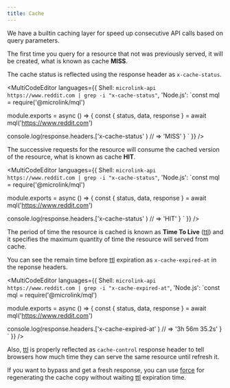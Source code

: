 ```yaml
---
title: Cache
---
```


We have a builtin caching layer for speed up consecutive API calls based on query parameters.

The first time you query for a resource that not was previously served, it will be created, what is known as cache **MISS**.

The cache status is reflected using the response header as `x-cache-status`.

<MultiCodeEditor languages={{
  Shell: `microlink-api https://www.reddit.com | grep -i "x-cache-status"`,
  'Node.js': `const mql = require('@microlink/mql')
 
module.exports = async () => {
  const { status, data, response } = await mql('https://www.reddit.com')
  
  console.log(response.headers.['x-cache-status' ) // => 'MISS'
}
  `
  }} 
/>

The successive requests for the resource will consume the cached version of the resource, what is known as cache **HIT**.

<MultiCodeEditor languages={{
  Shell: `microlink-api https://www.reddit.com | grep -i "x-cache-status"`,
  'Node.js': `const mql = require('@microlink/mql')
 
module.exports = async () => {
  const { status, data, response } = await mql('https://www.reddit.com')
  
  console.log(response.headers.['x-cache-status' ) // => 'HIT'
}
  `
  }} 
/>

The period of time the resource is cached is known as **Time To Live** ([ttl](/docs/api/api-parameters/ttl)) and it specifies the maximum quantity of time the resource will served from cache. 

You can see the remain time before [ttl](/docs/api/api-parameters/ttl) expiration as `x-cache-expired-at` in the reponse headers.

<MultiCodeEditor languages={{
  Shell: `microlink-api https://www.reddit.com | grep -i "x-cache-expired-at"`,
  'Node.js': `const mql = require('@microlink/mql')
 
module.exports = async () => {
  const { status, data, response } = await mql('https://www.reddit.com')
  
  console.log(response.headers.['x-cache-expired-at' ) // => '3h 56m 35.2s'
}
  `
  }} 
/>

Also, [ttl](/docs/api/api-parameters/ttl) is properly reflected as `cache-control` response header to tell browsers how much time they can serve the same resource until refresh it.

If you want to bypass and get a fresh response, you can use [force](/docs/api/api-parameters/force) for regenerating the cache copy without waiting [ttl](/docs/api/api-parameters/ttl) expiration time.
